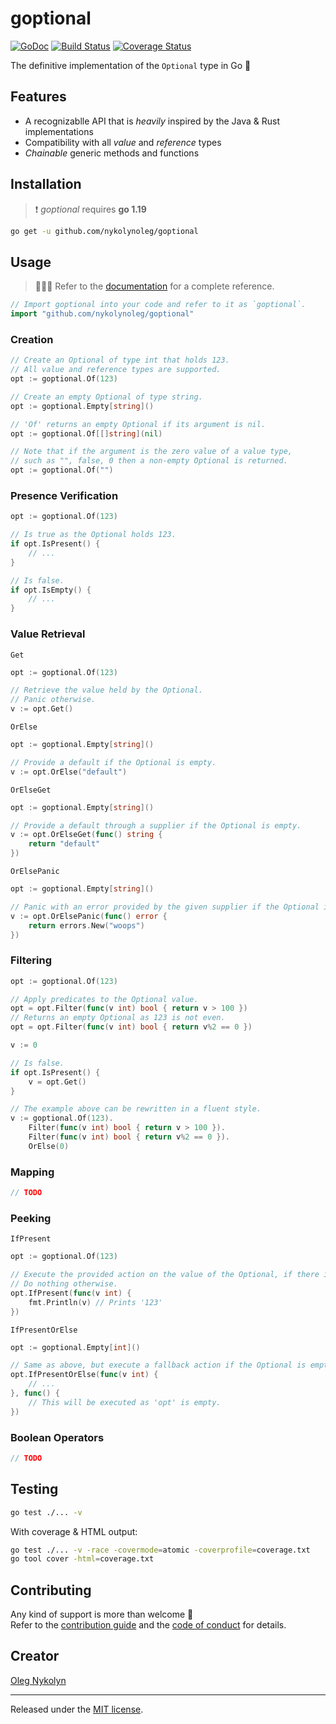 # goptional

[![GoDoc][doc-img]][doc] [![Build Status][ci-img]][ci] [![Coverage Status][cov-img]][cov]

The definitive implementation of the `Optional` type in Go 🚀

## Features

- A recognizablle API that is *heavily* inspired by the Java & Rust implementations
- Compatibility with all *value* and *reference* types
- *Chainable* generic methods and functions

## Installation

> ❗️ *goptional* requires **go 1.19**

```bash
go get -u github.com/nykolynoleg/goptional
```

## Usage

> 👨🏻‍💻 Refer to the [documentation](https://pkg.go.dev/github.com/nykolynoleg/goptional) for a complete reference.

```go
// Import goptional into your code and refer to it as `goptional`.
import "github.com/nykolynoleg/goptional"
```

### Creation

```go
// Create an Optional of type int that holds 123.
// All value and reference types are supported.
opt := goptional.Of(123)
```

```go
// Create an empty Optional of type string.
opt := goptional.Empty[string]()
```

```go
// 'Of' returns an empty Optional if its argument is nil.
opt := goptional.Of[[]string](nil)
```

```go
// Note that if the argument is the zero value of a value type,
// such as "", false, 0 then a non-empty Optional is returned.
opt := goptional.Of("")
```

### Presence Verification

```go
opt := goptional.Of(123)

// Is true as the Optional holds 123.
if opt.IsPresent() {
    // ...
}

// Is false.
if opt.IsEmpty() {
    // ...
}
```

### Value Retrieval

`Get`

```go
opt := goptional.Of(123)

// Retrieve the value held by the Optional.
// Panic otherwise.
v := opt.Get()
```

`OrElse`

```go
opt := goptional.Empty[string]()

// Provide a default if the Optional is empty.
v := opt.OrElse("default")
```

`OrElseGet`

```go
opt := goptional.Empty[string]()

// Provide a default through a supplier if the Optional is empty.
v := opt.OrElseGet(func() string {
    return "default"
})
```

`OrElsePanic`

```go
opt := goptional.Empty[string]()

// Panic with an error provided by the given supplier if the Optional is empty.
v := opt.OrElsePanic(func() error {
    return errors.New("woops")
})
```

### Filtering

```go
opt := goptional.Of(123)

// Apply predicates to the Optional value.
opt = opt.Filter(func(v int) bool { return v > 100 })
// Returns an empty Optional as 123 is not even.
opt = opt.Filter(func(v int) bool { return v%2 == 0 })

v := 0

// Is false.
if opt.IsPresent() {
    v = opt.Get()
}
```

```go
// The example above can be rewritten in a fluent style.
v := goptional.Of(123).
    Filter(func(v int) bool { return v > 100 }).
    Filter(func(v int) bool { return v%2 == 0 }).
    OrElse(0)
```

### Mapping

```go
// TODO
```

### Peeking

`IfPresent`

```go
opt := goptional.Of(123)

// Execute the provided action on the value of the Optional, if there is any.
// Do nothing otherwise.
opt.IfPresent(func(v int) {
    fmt.Println(v) // Prints '123'
})
```

`IfPresentOrElse`

```go
opt := goptional.Empty[int]()

// Same as above, but execute a fallback action if the Optional is empty.
opt.IfPresentOrElse(func(v int) {
    // ...
}, func() {
    // This will be executed as 'opt' is empty.
})
```

### Boolean Operators

```go
// TODO
```

## Testing

```bash
go test ./... -v
```

With coverage & HTML output:

```bash
go test ./... -v -race -covermode=atomic -coverprofile=coverage.txt
go tool cover -html=coverage.txt
```

## Contributing

Any kind of support is more than welcome 🤝  
Refer to the [contribution guide](CONTRIBUTING.md) and the [code of conduct](CODE_OF_CONDUCT.md) for details.

## Creator

[Oleg Nykolyn](https://linktr.ee/lgnk)

---

Released under the [MIT license](LICENSE.txt).

[doc-img]: https://pkg.go.dev/badge/github.com/nykolynoleg/goptional
[doc]: https://pkg.go.dev/github.com/nykolynoleg/goptional
[ci-img]: https://github.com/nykolynoleg/goptional/actions/workflows/go.yml/badge.svg
[ci]: https://github.com/nykolynoleg/goptional/actions/workflows/go.yml
[cov-img]: https://codecov.io/gh/nykolynoleg/goptional/branch/master/graph/badge.svg
[cov]: https://codecov.io/gh/nykolynoleg/goptional
